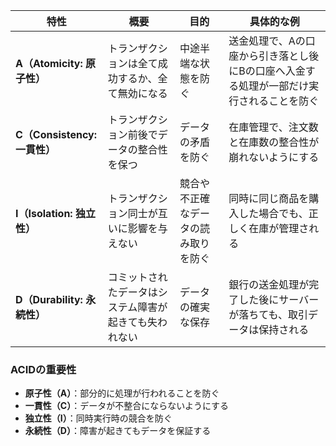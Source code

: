 
| 特性 | 概要 | 目的 | 具体的な例 |
|------|------------------|------------------|-------------------------------------------------|
| **A（Atomicity: 原子性）** | トランザクションは全て成功するか、全て無効になる | 中途半端な状態を防ぐ | 送金処理で、Aの口座から引き落とし後にBの口座へ入金する処理が一部だけ実行されることを防ぐ |
| **C（Consistency: 一貫性）** | トランザクション前後でデータの整合性を保つ | データの矛盾を防ぐ | 在庫管理で、注文数と在庫数の整合性が崩れないようにする |
| **I（Isolation: 独立性）** | トランザクション同士が互いに影響を与えない | 競合や不正確なデータの読み取りを防ぐ | 同時に同じ商品を購入した場合でも、正しく在庫が管理される |
| **D（Durability: 永続性）** | コミットされたデータはシステム障害が起きても失われない | データの確実な保存 | 銀行の送金処理が完了した後にサーバーが落ちても、取引データは保持される |

### **ACIDの重要性**
- **原子性（A）**：部分的に処理が行われることを防ぐ  
- **一貫性（C）**：データが不整合にならないようにする  
- **独立性（I）**：同時実行時の競合を防ぐ  
- **永続性（D）**：障害が起きてもデータを保証する  
